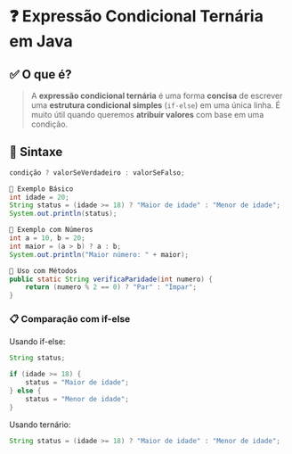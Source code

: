 # ❓ Expressão Condicional Ternária em Java

## ✅ O que é?

> A **expressão condicional ternária** é uma forma **concisa** de escrever uma **estrutura condicional simples** (`if-else`) em uma única linha. É muito útil quando queremos **atribuir valores** com base em uma condição.


## 🧠 Sintaxe

```java
condição ? valorSeVerdadeiro : valorSeFalso;

📌 Exemplo Básico
int idade = 20;
String status = (idade >= 18) ? "Maior de idade" : "Menor de idade";
System.out.println(status);

🧮 Exemplo com Números
int a = 10, b = 20;
int maior = (a > b) ? a : b;
System.out.println("Maior número: " + maior);

🔁 Uso com Métodos
public static String verificaParidade(int numero) {
    return (numero % 2 == 0) ? "Par" : "Ímpar";
}
```

### 📋 Comparação com if-else

Usando if-else:

```java
String status;

if (idade >= 18) {
    status = "Maior de idade";
} else {
    status = "Menor de idade";
}
```

Usando ternário:

```java
String status = (idade >= 18) ? "Maior de idade" : "Menor de idade";
```